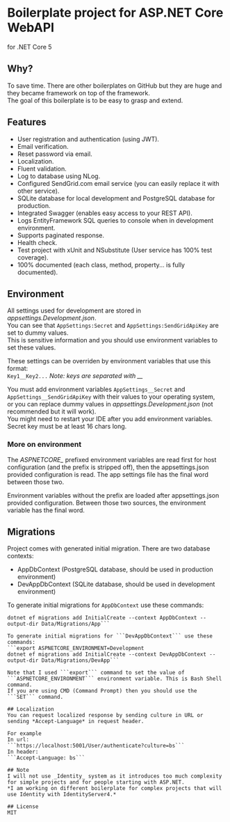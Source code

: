 # Boilerplate project for ASP.NET Core WebAPI
for .NET Core 5

## Why?
To save time. There are other boilerplates on GitHub but they are huge and they became framework on top of the framework.  
The goal of this boilerplate is to be easy to grasp and extend.  

## Features
* User registration and authentication (using JWT).
* Email verification.
* Reset password via email.
* Localization.
* Fluent validation.
* Log to database using NLog.
* Configured SendGrid.com email service (you can easily replace it with other service).
* SQLite database for local development and PostgreSQL database for production.
* Integrated Swagger (enables easy access to your REST API).
* Logs EntityFramework SQL queries to console when in development environment.
* Supports paginated response.
* Health check.
* Test project with xUnit and NSubstitute (User service has 100% test coverage).
* 100% documented (each class, method, property... is fully documented).

## Environment
All settings used for development are stored in *appsettings.Development.json*.  
You can see that ```AppSettings:Secret``` and ```AppSettings:SendGridApiKey``` are set to dummy values.  
This is sensitive information and you should use environment variables to set these values.  

These settings can be overriden by environment variables that use this format:  
```Key1__Key2...``` *Note: keys are separated with __*  

You must add environment variables ```AppSettings__Secret``` and ```AppSettings__SendGridApiKey``` with their values to your operating system,  
or you can replace dummy values in *appsettings.Development.json* (not recommended but it will work).  
You might need to restart your IDE after you add environment variables.  
Secret key must be at least 16 chars long.  

### More on environment
The *ASPNETCORE_* prefixed environment variables are read first for host configuration (and the prefix is stripped off), then the appsettings.json provided configuration is read. The app settings file has the final word between those two.

Environment variables without the prefix are loaded after appsettings.json provided configuration. Between those two sources, the environment variable has the final word.

## Migrations
Project comes with generated initial migration. There are two database contexts:  
* AppDbContext (PostgreSQL database, should be used in production environment)  
* DevAppDbContext (SQLite database, should be used in development environment)  

To generate initial migrations for ```AppDbContext``` use these commands:  
```export ASPNETCORE_ENVIRONMENT=Production  
dotnet ef migrations add InitialCreate --context AppDbContext --output-dir Data/Migrations/App```  

To generate initial migrations for ```DevAppDbContext``` use these commands:  
```export ASPNETCORE_ENVIRONMENT=Development  
dotnet ef migrations add InitialCreate --context DevAppDbContext --output-dir Data/Migrations/DevApp```  

Note that I used ```export``` command to set the value of ```ASPNETCORE_ENVIRONMENT``` environment variable. This is Bash Shell command.
If you are using CMD (Command Prompt) then you should use the ```SET``` command.  

## Localization
You can request localized response by sending culture in URL or sending *Accept-Language* in request header.  

For example    
In url:  
```https://localhost:5001/User/authenticate?culture=bs```  
In header:  
```Accept-Language: bs```

## Note
I will not use _Identity_ system as it introduces too much complexity for simple projects and for people starting with ASP.NET.  
*I am working on different boilerplate for complex projects that will use Identity with IdentityServer4.*

## License
MIT
